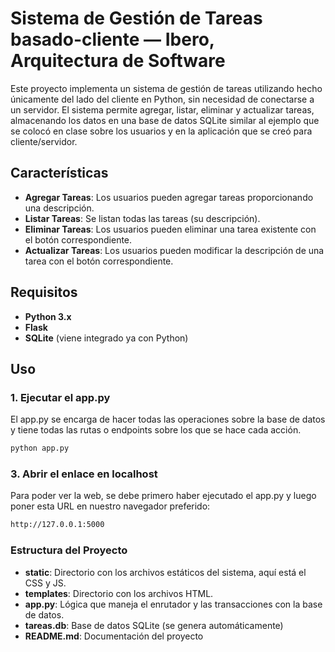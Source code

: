 # Sistema de Gestión de Tareas basado-cliente — Ibero, Arquitectura de Software

Este proyecto implementa un sistema de gestión de tareas utilizando hecho únicamente del lado del cliente en Python, sin necesidad de conectarse a un servidor. El sistema permite agregar, listar, eliminar y actualizar tareas, almacenando los datos en una base de datos SQLite similar al ejemplo que se colocó en clase sobre los usuarios y en la aplicación que se creó para cliente/servidor.

## Características

- **Agregar Tareas**: Los usuarios pueden agregar tareas proporcionando una descripción.
- **Listar Tareas**: Se listan todas las tareas (su descripción).
- **Eliminar Tareas**: Los usuarios pueden eliminar una tarea existente con el botón correspondiente.
- **Actualizar Tareas**: Los usuarios pueden modificar la descripción de una tarea con el botón correspondiente.

## Requisitos

- **Python 3.x**
- **Flask**
- **SQLite** (viene integrado ya con Python)

## Uso

### 1. Ejecutar el app.py

El app.py se encarga de hacer todas las operaciones sobre la base de datos y tiene todas las rutas o endpoints sobre los que se hace cada acción.

```bash
python app.py
```

### 3. Abrir el enlace en localhost

Para poder ver la web, se debe primero haber ejecutado el app.py y luego poner esta URL en nuestro navegador preferido:

```bash
http://127.0.0.1:5000
```

### Estructura del Proyecto

- **static**: Directorio con los archivos estáticos del sistema, aquí está el CSS y JS.
- **templates**: Directorio con los archivos HTML.
- **app.py**: Lógica que maneja el enrutador y las transacciones con la base de datos.
- **tareas.db**: Base de datos SQLite (se genera automáticamente)
- **README.md**: Documentación del proyecto